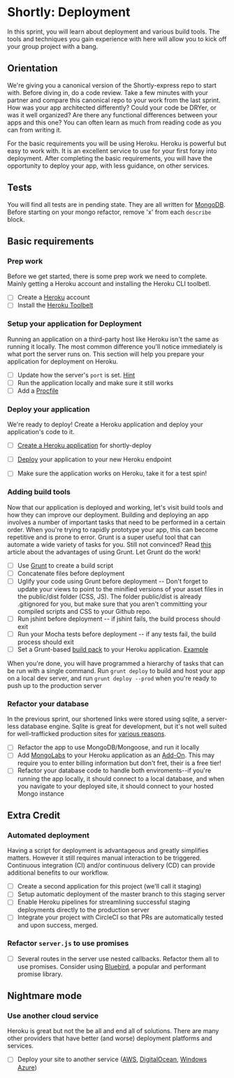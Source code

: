 Shortly: Deployment
==============

In this sprint, you will learn about deployment and various build tools. The tools and techniques you gain experience 
with here will allow you to kick off your group project with a bang.

## Orientation

We're giving you a canonical version of the Shortly-express repo to start with. Before diving in, do a code review. 
Take a few minutes with your partner and compare this canonical repo to your work from the last sprint. How was your 
app architected differently? Could your code be DRYer, or was it well organized? Are there any functional differences 
between your apps and this one? You can often learn as much from reading code as you can from writing it.

For the basic requirements you will be using Heroku. Heroku is powerful but easy to work with. It is an excellent 
service to use for your first foray into deployment. After completing the basic requirements, you will have the 
opportunity to deploy your app, with less guidance, on other services.

## Tests

You will find all tests are in pending state. They are all written for [MongoDB](https://www.mongodb.org/). Before 
starting on your mongo refactor, remove 'x' from each `describe` block.

## Basic requirements

### Prep work

Before we get started, there is some prep work we need to complete. Mainly getting a Heroku account and installing the
Heroku CLI toolbetl.

 * [ ] Create a [Heroku](https://www.heroku.com/) account
 * [ ] Install the [Heroku Toolbelt](https://devcenter.heroku.com/articles/getting-started-with-nodejs#set-up)

### Setup your application for Deployment

Running an application on a third-party host like Heroku isn't the same as running it locally. The most common 
difference you'll notice immediately is what port the server runs on. This section will help you prepare your 
application for deployment on Heroku.

 * [ ] Update how the server's `port` is set. [Hint](https://nodejs.org/api/process.html#process_process_env)
 * [ ] Run the application locally and make sure it still works
 * [ ] Add a [Procfile](https://devcenter.heroku.com/articles/getting-started-with-nodejs#define-a-procfile)

### Deploy your application

We're ready to deploy! Create a Heroku application and deploy your application's code to it. 

 * [ ] [Create a Heroku application](https://devcenter.heroku.com/articles/getting-started-with-nodejs#deploy-the-app) for shortly-deploy
 * [ ] [Deploy](https://devcenter.heroku.com/articles/getting-started-with-nodejs#push-local-changes) your application to your new Heroku endpoint
 * [ ] Make sure the application works on Heroku, take it for a test spin!


### Adding build tools

Now that our application is deployed and working, let's visit build tools and how they can improve our deployment. 
Building and deploying an app involves a number of important tasks that need to be performed in a certain order. When 
you're trying to rapidly prototype your app, this can become repetitive and is prone to error. Grunt is a super useful 
tool that can automate a wide variety of tasks for you. Still not convinced? Read 
[this](http://24ways.org/2013/grunt-is-not-weird-and-hard/) article about the advantages of using Grunt. Let Grunt do 
the work!

 * [ ] Use [Grunt](http://gruntjs.com/) to create a build script
 * [ ] Concatenate files before deployment
 * [ ] Uglify your code using Grunt before deployment -- Don't forget to update your views to point to the minified versions of your asset files in the public/dist folder (CSS, JS). The folder public/dist is already .gitignored for you, but make sure that you aren't committing your compiled scripts and CSS to your Github repo.
 * [ ] Run jshint before deployment -- if jshint fails, the build process should exit
 * [ ] Run your Mocha tests before deployment -- if any tests fail, the build process should exit
 * [ ] Set a Grunt-based [build pack](https://devcenter.heroku.com/articles/buildpacks) to your Heroku application. [Example](https://github.com/mbuchetics/heroku-buildpack-nodejs-grunt)

When you're done, you will have programmed a hierarchy of tasks that can be run with a single command. Run `grunt deploy` to build and host your app on a local dev server, and run `grunt deploy --prod` when you're ready to push up to the production server

### Refactor your database

In the previous sprint, our shortened links were stored using sqlite, a server-less database engine. Sqlite is great 
for development, but it's not well suited for well-trafficked production sites for 
[various reasons](http://stackoverflow.com/questions/913067/sqlite-as-a-production-database-for-a-low-traffic-site).

  * [ ] Refactor the app to use MongoDB/Mongoose, and run it locally
  * [ ] Add [MongoLabs](https://addons.heroku.com/mongolab) to your Heroku application as an [Add-On](https://addons.heroku.com/). This may require you to enter billing information but don't fret, their is a free tier!
  * [ ] Refactor your database code to handle both enviroments--if you're running the app locally, it should connect to a local database, and when you navigate to your deployed site, it should connect to your hosted Mongo instance

## Extra Credit

### Automated deployment

Having a script for deployment is advantageous and greatly simplifies matters. However it still requires manual 
interaction to be triggered. Continuous integration (CI) and/or continuous delivery (CD) can provide additional benefits
to our workflow.

 * [ ] Create a second application for this project (we'll call it staging)
 * [ ] Setup automatic deployment of the master branch to this staging server
 * [ ] Enable Heroku pipelines for streamlining successful staging deployments directly to the production server
 * [ ] Integrate your project with CircleCI so that PRs are automatically tested and upon success, merged.

### Refactor `server.js` to use promises

  * [ ] Several routes in the server use nested callbacks. Refactor them all to use promises. Consider using [Bluebird](https://github.com/petkaantonov/bluebird), a popular and performant promise library.


## Nightmare mode

### Use another cloud service

Heroku is great but not the be all and end all of solutions. There are many other providers that have better (and worse)
deployment platforms and services.

 * [ ] Deploy your site to another service ([AWS](https://http://aws.amazon.com/), [DigitalOcean](https://www.digitalocean.com), [Windows Azure](https://azure.microsoft.com))
